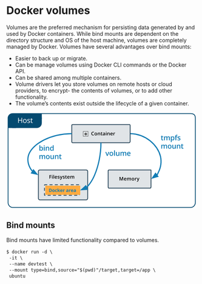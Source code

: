 # Docker volumes

Volumes are the preferred mechanism for persisting data generated by and used by Docker containers. While bind mounts are dependent on the directory structure and OS of the host machine, volumes are completely managed by Docker. Volumes have several advantages over bind mounts:

- Easier to back up or migrate.
- Can be manage volumes using Docker CLI commands or the Docker API.
- Can be shared among multiple containers.
- Volume drivers let you store volumes on remote hosts or cloud providers, to encrypt- the contents of volumes, or to add other functionality.
- The volume’s contents exist outside the lifecycle of a given container.

![dockerfilecommands](img/types-of-mounts-volume.png)

## Bind mounts
 Bind mounts have limited functionality compared to volumes. 


    $ docker run -d \
     -it \
     --name devtest \
     --mount type=bind,source="$(pwd)"/target,target=/app \
     ubuntu